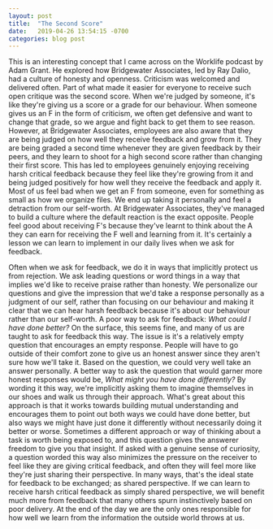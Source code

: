 ```yaml
---
layout: post
title:  "The Second Score"
date:   2019-04-26 13:54:15 -0700
categories: blog post
---
```


This is an interesting concept that I came across on the Worklife podcast by Adam Grant. He explored how Bridgewater Associates, led by Ray Dalio, had a culture of honesty and openness. Criticism was welcomed and delivered often. Part of what made it easier for everyone to receive such open critique was the second score. When we're judged by someone, it's like they're giving us a score or a grade for our behaviour. When someone gives us an F in the form of criticism, we often get defensive and want to change that grade, so we argue and fight back to get them to see reason. However, at Bridgewater Associates, employees are also aware that they are being judged on how well they receive feedback and grow from it. They are being graded a second time whenever they are given feedback by their peers, and they learn to shoot for a high second score rather than changing their first score. This has led to employees genuinely enjoying receiving harsh critical feedback because they feel like they're growing from it and being judged positively for how well they receive the feedback and apply it. Most of us feel bad when we get an F from someone, even for something as small as how we organize files. We end up taking it personally and feel a detraction from our self-worth. At Bridgewater Associates, they've managed to build a culture where the default reaction is the exact opposite. People feel good about receiving F's because they've learnt to think about the A they can earn for receiving the F well and learning from it. It's certainly a lesson we can learn to implement in our daily lives when we ask for feedback. 

Often when we ask for feedback, we do it in ways that implicitly protect us from rejection. We ask leading questions or word things in a way that implies we'd like to receive praise rather than honesty. We personalize our questions and give the impression that we'd take a response personally as a judgment of our self, rather than focusing on our behaviour and making it clear that we can hear harsh feedback because it's about our behaviour rather than our self-worth. A poor way to ask for feedback: *What could I have done better?* On the surface, this seems fine, and many of us are taught to ask for feedback this way. The issue is it's a relatively empty question that encourages an empty response. People will have to go outside of their comfort zone to give us an honest answer since they aren't sure how we'll take it. Based on the question, we could very well take an answer personally. A better way to ask the question that would garner more honest responses would be, *What might you have done differently?* By wording it this way, we're implicitly asking them to imagine themselves in our shoes and walk us through their approach. What's great about this approach is that it works towards building mutual understanding and encourages them to point out both ways we could have done better, but also ways we might have just done it differently without necessarily doing it better or worse. Sometimes a different approach or way of thinking about a task is worth being exposed to, and this question gives the answerer freedom to give you that insight. If asked with a genuine sense of curiosity, a question worded this way also minimizes the pressure on the receiver to feel like they are giving critical feedback, and often they will feel more like they're just sharing their perspective. In many ways, that's the ideal state for feedback to be exchanged; as shared perspective. If we can learn to receive harsh critical feedback as simply shared perspective, we will benefit much more from feedback that many others spurn instinctively based on poor delivery. At the end of the day we are the only ones responsible for how well we learn from the information the outside world throws at us.